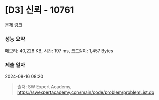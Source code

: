 # [D3] 신뢰 - 10761 

[문제 링크](https://swexpertacademy.com/main/code/problem/problemDetail.do?contestProbId=AXSVc1TqEAYDFAQT) 

### 성능 요약

메모리: 40,228 KB, 시간: 197 ms, 코드길이: 1,457 Bytes

### 제출 일자

2024-08-16 08:20



> 출처: SW Expert Academy, https://swexpertacademy.com/main/code/problem/problemList.do
